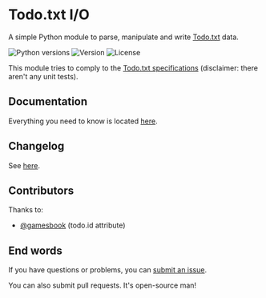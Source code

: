 # Todo.txt I/O

A simple Python module to parse, manipulate and write [Todo.txt](http://todotxt.com/) data.

![Python versions](https://img.shields.io/pypi/pyversions/todotxtio.svg?link=https://pypi.python.org/pypi/todotxtio) ![Version](https://img.shields.io/pypi/v/todotxtio.svg?link=https://pypi.python.org/pypi/todotxtio) ![License](https://img.shields.io/pypi/l/todotxtio.svg?link=https://pypi.python.org/pypi/todotxtio?link=https://github.com/EpocDotFr/todotxtio/blob/master/LICENSE.md)

This module tries to comply to the [Todo.txt specifications](https://github.com/ginatrapani/todo.txt-cli/wiki/The-Todo.txt-Format) (disclaimer: there aren't any unit tests).

## Documentation

Everything you need to know is located [here](https://epocdotfr.github.io/todotxtio/).

## Changelog

See [here](https://github.com/EpocDotFr/todotxtio/releases).

## Contributors

Thanks to:

  - [@gamesbook](https://github.com/gamesbook) (todo.id attribute)

## End words

If you have questions or problems, you can [submit an issue](https://github.com/EpocDotFr/todotxtio/issues).

You can also submit pull requests. It's open-source man!
